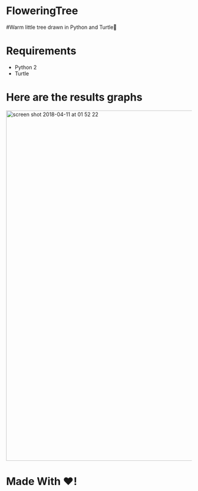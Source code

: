 # FloweringTree
#Warm little tree drawn in Python and Turtle🌲

# Requirements
- Python 2
- Turtle

# Here are the results graphs
<img width="952" alt="screen shot 2018-04-11 at 01 52 22" src="https://user-images.githubusercontent.com/17794470/38574389-486f79f4-3d2b-11e8-8dc9-bba0c61742c2.png">

# Made With ❤️!
